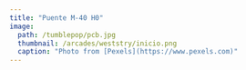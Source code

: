 ```yaml
---
title: "Puente M-40 H0"
image: 
  path: /tumblepop/pcb.jpg
  thumbnail: /arcades/weststry/inicio.png
  caption: "Photo from [Pexels](https://www.pexels.com)"
---
```

